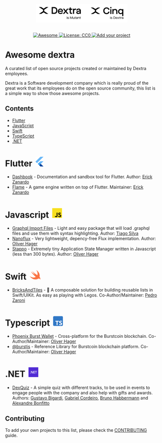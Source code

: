 <div align="center">
	<div>
    <a href="https://dextra.com.br/en/">
		<img width="300" src="media/logo.png" alt="Awesome Dextra">
    </a>
	</div>
  <p style="margin-top:30px;" align="center">
    <a href="https://github.com/sindresorhus/awesome">
      <img alt="Awesome" src="https://awesome.re/badge-flat.svg" />
    </a>
    <a href="http://creativecommons.org/publicdomain/zero/1.0">
      <img alt="License: CC0" src="https://img.shields.io/badge/license-CC0-lightgray?style=flat-square" />
    </a>
    <a href="https://github.com/dextra/awesome-dextra/blob/main/CONTRIBUTING.md">
      <img alt="Add your project" src="https://img.shields.io/badge/-Add%20your%20project-blue?style=flat-square" />
    </a>
  </p>
</div>

# Awesome dextra

A curated list of open source projects created or maintained by Dextra employees.

Dextra is a Software development company which is really proud of the great work that its employees do on the open source community, this list is a simple way to show those awesome projects.

## Contents

 - [Flutter](#flutter-)
 - [JavaScript](#javascript-)
 - [Swift](#swift-)
 - [TypeScript](#typescript-)
 - [.NET](#net-)


<h1>Flutter <img style="margin: 4px 0 0 4px" height="32" src="media/flutter.svg" alt="Flutter Logo"/></h1>

 - [Dashbook](https://github.com/erickzanardo/dashbook) - Documentation and sandbox tool for Flutter. Author: [Erick Zanardo](https://github.com/erickzanardo/)
 - [Flame](https://github.com/flame-engine/flame) - A game engine written on top of Flutter. Maintainer: [Erick Zanardo](https://github.com/erickzanardo/)

<h1>Javascript <img style="margin: 4px 0 0 4px" height="32" src="media/javascript.svg" alt="Javascript Logo"/></h1>

 - [Graphql Import Files](https://github.com/tiago154/graphql-import-files) - Light and easy package that will load .graphql files and use them with syntax highlighting. Author: [Tiago Silva](https://github.com/tiago154)
 - [Nanoflux](https://github.com/ohager/nanoflux) - Very lightweight, depency-free Flux implementation. Author: [Oliver Hager](https://github.com/ohager)
 - [Stappo](https://github.com/ohager/stappo) - Extremely tiny Application State Manager written in Javascript (less than 300 bytes). Author: [Oliver Hager](https://github.com/ohager)

<h1>Swift <img style="margin: 4px 0 0 4px" height="32" src="media/swift.svg" alt="Swift Logo"/></h1>

- [BricksAndTiles](https://github.com/mugbug/BricksAndTiles) - 
🧱 A composable solution for building reusable lists in Swift/UIKit. As easy as playing with Legos. Co-Author/Maintainer: [Pedro Zaroni](https://github.com/mugbug)

<h1>Typescript <img style="margin: 4px 0 0 4px" height="32" src="media/typescript.svg" alt="Typescript Logo"/></h1>

 - [Phoenix Burst Wallet](https://github.com/burst-apps-team/phoenix) - Cross-platform for the Burstcoin blockchain. Co-Author/Maintainer: [Oliver Hager](https://github.com/ohager)
 - [@burstjs](https://burst-apps-team.github.io/phoenix) - Reference Library for Burstcoin blockchain platform. Co-Author/Maintainer: [Oliver Hager](https://github.com/ohager)

<h1>.NET <img style="margin: 4px 0 0 4px" height="32" src="media/dotnet.svg" alt=".NET Logo"/></h1>

 - [DexQuiz](https://github.com/dextra/dexquiz) - A simple quiz with different tracks, to be used in events to engage people with the company and also help with gifts and awards. Authors: [Gustavo Bigardi](https://github.com/gustavobigardi), [Gabriel Cordeiro](https://github.com/Gabriel-Cordeiro), [Bruno Habbermann](https://github.com/bhabermann) and [Alexandre Bonfitto](https://github.com/alexandrehtrb)

## Contributing

To add your own projects to this list, please check the [CONTRIBUTING](CONTRIBUTING.md) guide.
